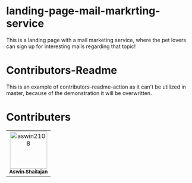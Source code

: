 # landing-page-mail-markrting-service
This is a landing page with a mail marketing service, where the pet lovers can sign up for interesting mails regarding that topic!

# Contributors-Readme
This is an example of contributors-readme-action as it can't be utilized in master, because of the demonstration it will be overwritten.

# Contributers
<!-- readme: contributors -start -->
<table>
<tr>
    <td align="center">
        <a href="https://github.com/aswin2108">
            <img src="https://avatars.githubusercontent.com/u/72661784?v=4" width="100;" alt="aswin2108"/>
            <br />
            <sub><b>Aswin Shailajan</b></sub>
        </a>
    </td></tr>
</table>
<!-- readme: contributors -end -->
